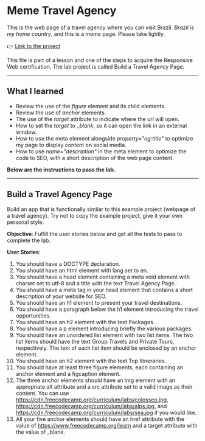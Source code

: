 # Meme Travel Agency

This is the web page of a travel agency where you can visit Brazil. *Brazil is my home country*,
and this is a *meme* page. Please take lightly.

👉 [Link to the project](https://pedro3179.github.io/travel-agency-page/)

This file is part of a lesson and one of the steps to acquire the Responsive Web certification.
The lab project is called Build a Travel Agency Page.

---

## What I learned
- Review the use of the *figure* element and its child elements.
- Review the use of *anchor* elements.
- The use of the *target* attribute to indicate where the url will open.
- How to set the *target* to *_blank*, so it can open the link in an external window.
- How to use the meta element alongside *property="og:title"* to optimize my page to display content on social media.
- How to use *name="description"* in the meta element to optimize the code to SEO, with a short description of the web page content.


**Below are the instructions to pass the lab.**

---

## Build a Travel Agency Page

Build an app that is functionally similar to this example project (webpage of a travel agency).
Try not to copy the example project, give it your own personal style.

**Objective**: Fulfill the user stories below and get all the tests to pass to complete the lab.

**User Stories**:

1. You should have a DOCTYPE declaration.
2. You should have an html element with lang set to en.
3. You should have a head element containing a meta void element with charset set to utf-8 and a title with the text Travel Agency Page.
4. You should have a meta tag in your head element that contains a short description of your website for SEO.
5. You should have an h1 element to present your travel destinations.
6. You should have a paragraph below the h1 element introducing the travel opportunities.
7. You should have an h2 element with the text Packages.
8. You should have a p element introducing briefly the various packages.
9. You should have an unordered list element with two list items. The two list items should have the text Group Travels and Private Tours, respectively. The text of each list item should be enclosed by an anchor element.
10. You should have an h2 element with the text Top Itineraries.
11. You should have at least three figure elements, each containing an anchor element and a figcaption element.
12. The three anchor elements should have an img element with an appropriate alt attribute and a src attribute set to a valid image as their content. You can use https://cdn.freecodecamp.org/curriculum/labs/colosseo.jpg, https://cdn.freecodecamp.org/curriculum/labs/alps.jpg, and https://cdn.freecodecamp.org/curriculum/labs/sea.jpg if you would like.
13. All your five anchor elements should have an href attribute with the value of https://www.freecodecamp.org/learn and a target attribute with the value of _blank.
